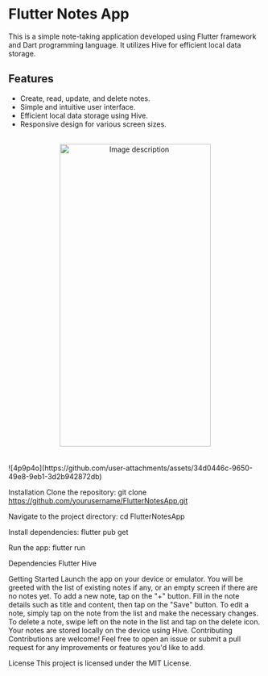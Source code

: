 # Flutter Notes App

This is a simple note-taking application developed using Flutter framework and Dart programming language. It utilizes Hive for efficient local data storage.


## Features

- Create, read, update, and delete notes.
- Simple and intuitive user interface.
- Efficient local data storage using Hive.
- Responsive design for various screen sizes.
<br>
<div align="center">
  <img src="https://github.com/user-attachments/assets/07c77f17-6f0e-4086-90fb-a768915e4e9a" width="300" height="600" alt="Image description">
</div>
<br>
<br>
![4p9p4o](https://github.com/user-attachments/assets/34d0446c-9650-49e8-9eb1-3d2b942872db)
<br>

Installation
Clone the repository:
git clone https://github.com/yourusername/FlutterNotesApp.git

Navigate to the project directory:
cd FlutterNotesApp

Install dependencies:
flutter pub get

Run the app:
flutter run

Dependencies
Flutter
Hive

Getting Started
Launch the app on your device or emulator.
You will be greeted with the list of existing notes if any, or an empty screen if there are no notes yet.
To add a new note, tap on the "+" button.
Fill in the note details such as title and content, then tap on the "Save" button.
To edit a note, simply tap on the note from the list and make the necessary changes.
To delete a note, swipe left on the note in the list and tap on the delete icon.
Your notes are stored locally on the device using Hive.
Contributing
Contributions are welcome! Feel free to open an issue or submit a pull request for any improvements or features you'd like to add.

License
This project is licensed under the MIT License.


